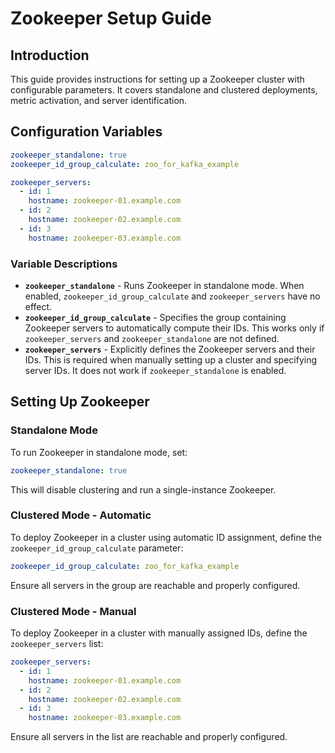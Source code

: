 # Zookeeper Setup Guide

## Introduction
This guide provides instructions for setting up a Zookeeper cluster with configurable parameters. It covers standalone and clustered deployments, metric activation, and server identification.

## Configuration Variables
```yaml
zookeeper_standalone: true
zookeeper_id_group_calculate: zoo_for_kafka_example

zookeeper_servers:
  - id: 1
    hostname: zookeeper-01.example.com
  - id: 2
    hostname: zookeeper-02.example.com
  - id: 3
    hostname: zookeeper-03.example.com
```

### Variable Descriptions

- **`zookeeper_standalone`** - Runs Zookeeper in standalone mode. When enabled, `zookeeper_id_group_calculate` and `zookeeper_servers` have no effect.
- **`zookeeper_id_group_calculate`** - Specifies the group containing Zookeeper servers to automatically compute their IDs. This works only if `zookeeper_servers` and `zookeeper_standalone` are not defined.
- **`zookeeper_servers`** - Explicitly defines the Zookeeper servers and their IDs. This is required when manually setting up a cluster and specifying server IDs. It does not work if `zookeeper_standalone` is enabled.

## Setting Up Zookeeper

### Standalone Mode
To run Zookeeper in standalone mode, set:
```yaml
zookeeper_standalone: true
```
This will disable clustering and run a single-instance Zookeeper.

### Clustered Mode - Automatic
To deploy Zookeeper in a cluster using automatic ID assignment, define the `zookeeper_id_group_calculate` parameter:
```yaml
zookeeper_id_group_calculate: zoo_for_kafka_example
```
Ensure all servers in the group are reachable and properly configured.

### Clustered Mode - Manual
To deploy Zookeeper in a cluster with manually assigned IDs, define the `zookeeper_servers` list:
```yaml
zookeeper_servers:
  - id: 1
    hostname: zookeeper-01.example.com
  - id: 2
    hostname: zookeeper-02.example.com
  - id: 3
    hostname: zookeeper-03.example.com
```
Ensure all servers in the list are reachable and properly configured.